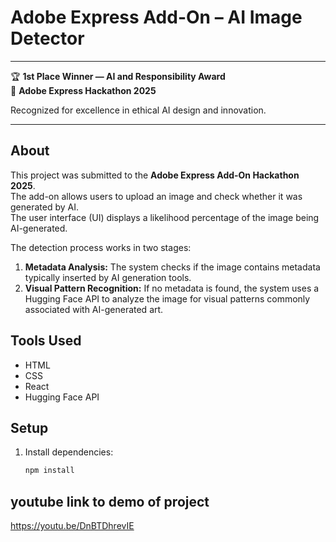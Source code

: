 # Adobe Express Add-On – AI Image Detector

---
🏆 **1st Place Winner — AI and Responsibility Award**  
🏢 **Adobe Express Hackathon 2025**

Recognized for excellence in ethical AI design and innovation.

---

## About

This project was submitted to the **Adobe Express Add-On Hackathon 2025**.  
The add-on allows users to upload an image and check whether it was generated by AI.  
The user interface (UI) displays a likelihood percentage of the image being AI-generated.

The detection process works in two stages:
1. **Metadata Analysis:** The system checks if the image contains metadata typically inserted by AI generation tools.
2. **Visual Pattern Recognition:** If no metadata is found, the system uses a Hugging Face API to analyze the image for visual patterns commonly associated with AI-generated art.

## Tools Used

- HTML
- CSS
- React
- Hugging Face API

## Setup

1. Install dependencies:
   ```bash
   npm install
## youtube link to demo of project

https://youtu.be/DnBTDhrevIE



